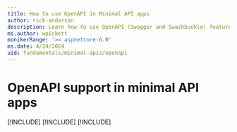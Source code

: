 ```yaml
---
title: How to use OpenAPI in Minimal API apps
author: rick-anderson
description: Learn how to use OpenAPI (Swagger and Swashbuckle) features of minimal APIs in ASP.NET Core.
ms.author: wpickett
monikerRange: '>= aspnetcore-6.0'
ms.date: 4/24/2024
uid: fundamentals/minimal-apis/openapi
---
```


# OpenAPI support in minimal API apps

[!INCLUDE[](~/fundamentals/openapi/includes/openapi9.md)]
[!INCLUDE[](~/fundamentals/minimal-apis/includes/openapi8.md)]
[!INCLUDE[](~/fundamentals/minimal-apis/includes/openapi6.md)]

